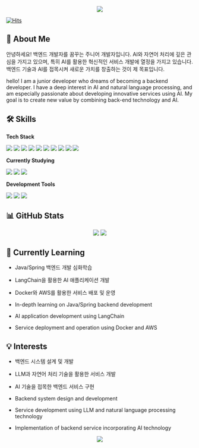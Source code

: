 <div align="center">
  <img src="https://capsule-render.vercel.app/api?type=waving&color=auto&height=200&section=header&text=Welcome%20to%20my%20GitHub&fontSize=50" />
</div>

[![Hits](https://hits.seeyoufarm.com/api/count/incr/badge.svg?url=https%3A%2F%2Fgithub.com%2Fsummit1123%2Fhit-counter&count_bg=%2379C83D&title_bg=%23555555&icon=&icon_color=%23E7E7E7&title=hits&edge_flat=false)](https://hits.seeyoufarm.com)                 

## 👋 About Me
안녕하세요! 백엔드 개발자를 꿈꾸는 주니어 개발자입니다.
AI와 자연어 처리에 깊은 관심을 가지고 있으며, 특히 AI를 활용한 혁신적인 서비스 개발에 열정을 가지고 있습니다.
백엔드 기술과 AI를 접목시켜 새로운 가치를 창출하는 것이 제 목표입니다.

hello! I am a junior developer who dreams of becoming a backend developer.
I have a deep interest in AI and natural language processing, and am especially passionate about developing innovative services using AI.
My goal is to create new value by combining back-end technology and AI.

## 🛠 Skills

**Tech Stack**
<div align="left">
  <img src="https://img.shields.io/badge/Java-007396?style=for-the-badge&logo=java&logoColor=white"/>
  <img src="https://img.shields.io/badge/Spring_Boot-6DB33F?style=for-the-badge&logo=spring-boot&logoColor=white"/>
  <img src="https://img.shields.io/badge/MySQL-4479A1?style=for-the-badge&logo=mysql&logoColor=white"/>
  <img src="https://img.shields.io/badge/Docker-2496ED?style=for-the-badge&logo=docker&logoColor=white"/>
  <img src="https://img.shields.io/badge/AWS-232F3E?style=for-the-badge&logo=amazon-aws&logoColor=white"/>
  <img src="https://img.shields.io/badge/React-61DAFB?style=for-the-badge&logo=react&logoColor=black"/>
  <img src="https://img.shields.io/badge/HTML5-E34F26?style=for-the-badge&logo=html5&logoColor=white"/>
  <img src="https://img.shields.io/badge/CSS3-1572B6?style=for-the-badge&logo=css3&logoColor=white"/>
  <img src="https://img.shields.io/badge/JavaScript-F7DF1E?style=for-the-badge&logo=javascript&logoColor=black"/>
  <img src="https://img.shields.io/badge/MUI-007FFF?style=for-the-badge&logo=mui&logoColor=white"/>
</div>

**Currently Studying**
<div align="left">
  <img src="https://img.shields.io/badge/Python-3776AB?style=for-the-badge&logo=python&logoColor=white"/>
  <img src="https://img.shields.io/badge/LangChain-000000?style=for-the-badge&logo=chainlink&logoColor=white"/>
  <img src="https://img.shields.io/badge/Jupyter-F37626?style=for-the-badge&logo=jupyter&logoColor=white"/>
</div>

**Development Tools**
<div align="left">
  <img src="https://img.shields.io/badge/Git-F05032?style=for-the-badge&logo=git&logoColor=white"/>
  <img src="https://img.shields.io/badge/GitHub-181717?style=for-the-badge&logo=github&logoColor=white"/>
  <img src="https://img.shields.io/badge/GitLab-FCA121?style=for-the-badge&logo=gitlab&logoColor=white"/>
</div>

## 📊 GitHub Stats
<div align="center">
  <img src="https://github-readme-stats.vercel.app/api?username=summit1123&show_icons=true&theme=radical" />
  <img src="https://github-readme-stats.vercel.app/api/top-langs/?username=summit1123&layout=compact&theme=radical" />
</div>

## 🌱 Currently Learning
- Java/Spring 백엔드 개발 심화학습
- LangChain을 활용한 AI 애플리케이션 개발
- Docker와 AWS를 활용한 서비스 배포 및 운영
  
- In-depth learning on Java/Spring backend development
- AI application development using LangChain
- Service deployment and operation using Docker and AWS

## 💡 Interests
- 백엔드 시스템 설계 및 개발
- LLM과 자연어 처리 기술을 활용한 서비스 개발
- AI 기술을 접목한 백엔드 서비스 구현

- Backend system design and development
- Service development using LLM and natural language processing technology
- Implementation of backend service incorporating AI technology
<div align="center">
  <img src="https://capsule-render.vercel.app/api?type=waving&color=auto&height=100&section=footer" />
</div>
